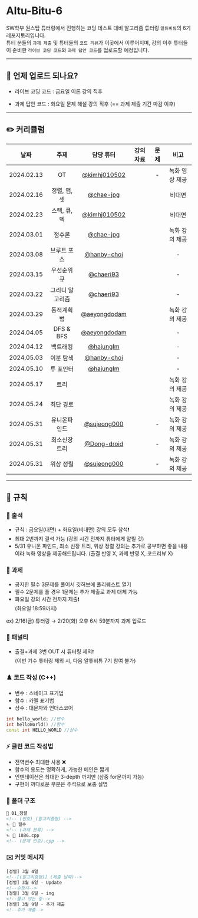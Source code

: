# Altu-Bitu-6

SW학부 원스탑 튜터링에서 진행하는 코딩 테스트 대비 알고리즘 튜터링 `알튜비튜`의 6기 레포지토리입니다.  
튜티 분들의 `과제 제출` 및 튜터들의 `코드 리뷰`가 이곳에서 이루어지며, 강의 이후 튜터들이 준비한 `라이브 코딩 코드`와 `과제 답안 코드`를 업로드할 예정입니다.

---

## 📅 언제 업로드 되나요?

-   라이브 코딩 코드 : 금요일 이론 강의 직후

-   과제 답안 코드 : 화요일 문제 해설 강의 직후 (== 과제 제출 기간 마감 이후)

---

## ✏️ 커리큘럼

|    날짜    |      주제       |                    담당 튜터                     |                                                                                                                 강의 자료                                                                                                                  |                                                            문제                                                             |      비고      |
| :--------: | :-------------: | :----------------------------------------------: | :----------------------------------------------------------------------------------------------------------------------------------------------------------------------------------------------------------------------------------------: | :-------------------------------------------------------------------------------------------------------------------------: | :------------: |
| 2024.02.13 |       OT        | [@kimhj010502](https://github.com/kimhj010502) |                                                                                                       |                                                              -                                                              | 녹화 영상 제공 |
| 2024.02.16 |  정렬, 맵, 셋   |       [@chae-jpg](https://github.com/chae-jpg)       |  |  |       비대면        |
| 2024.02.23 |  스택, 큐, 덱   |    [@kimhj010502](https://github.com/kimhj010502)    |                                                                                                                                                                                                                               |                                                                                                                 |       비대면        |
| 2024.03.01 |     정수론      |   [@chae-jpg](https://github.com/chae-jpg)   |                                                                                                                                                                                                                               |                                                                                                              |       녹화 강의 제공        |
| 2024.03.08 |   브루트 포스   |   [@hanby-choi](https://github.com/hanby-choi)   |                                                                                                                                                                                                                                |                                                                                                               |       -        |
| 2024.03.15 |   우선순위 큐   |        [@chaeri93](https://github.com/chaeri93)        |                                                                                                                                                                                                                              |                                                                                                                 |       -        |
| 2024.03.22 | 그리디 알고리즘 |      [@chaeri93](https://github.com/chaeri93)      |                                                                                                                                                                                                                               |                                                                                                                |       -        |
| 2024.03.29 |    동적계획법    |    [@aeyongdodam](https://github.com/aeyongdodam)    |                                                                                                                                                                                                                                |                                                                                                                 |       녹화 강의 제공        |
| 2024.04.05 |    DFS & BFS     |   [@aeyongdodam](https://github.com/aeyongdodam)   |                                                                                                                                                                                                                                |                                                                                                                 |       -        |
| 2024.04.12 |   백트래킹   |   [@hajungIm](https://github.com/hajungIm)   |                                                                                                                                                                                                                               |                                                                                                                 |       -        |
| 2024.05.03 |    이분 탐색    |      [@hanby-choi](https://github.com/hanby-choi)      |                                                                                                                                                                                                                                |                                                                                                                 |     -     |
| 2024.05.10 |    투 포인터    |   [@hajungIm](https://github.com/hajungIm)   |                                                                                                                                                                                                                                |                                                                                                             |       -        |
| 2024.05.17 |      트리       |                |                                                                                                                                                                                                                                |                                                                                                                 |       녹화 강의 제공        |
| 2024.05.24 |    최단 경로    |      |                                                                                                                                                                                                                                |                                                                                                                 |       녹화 강의 제공        |
| 2024.05.31 |  유니온파인드  |      [@sujeong000](https://github.com/sujeong000)      |                                                                                                                                                                                                                                |                                                                                                    -             | 녹화 강의 제공  |
| 2024.05.31 | 최소신장트리  |   [@Dong-droid](https://github.com/Dong-droid)   |                                                                                                                                                                                                                                |                                                                                                      -           | 녹화 강의 제공  |
| 2024.05.31 |    위상 정렬    |      [@sujeong000](https://github.com/sujeong000)      |                                                                                                                                                                                                                               |                                                                                                   -              | 녹화 강의 제공  |

---

## 🤙 규칙

### 🎉 출석

-   규칙 : 금요일(대면) + 화요일(비대면) 강의 모두 참석❗
-   최대 2번까지 결석 가능 (강의 시간 전까지 튜터에게 알릴 것) 
-   5/31 유니온 파인드, 최소 신장 트리, 위상 정렬 강의는 추가로 공부하면 좋을 내용이라 녹화 영상을 제공해드립니다. (출결 반영 X, 과제 반영 X, 코드리뷰 X)

### 🎉 과제

-   공지한 필수 3문제를 풀어서 깃허브에 풀리퀘스트 열기
-   필수 2문제를 풀 경우 1문제는 추가 제출로 과제 대체 가능
-   화요일 강의 시간 전까지 제출❗  
    (화요일 18:59까지)

ex) 2/16(금) 튜터링 → 2/20(화) 오후 6시 59분까지 과제 업로드

### 📌 패널티

-   출결+과제 3번 OUT 시 튜터링 제외❗  
    (이번 기수 튜터링 제외 시, 다음 알튜비튜 7기 참여 불가)

### ♟️ 코드 작성 (C++)

-   변수 : 스네이크 표기법
-   함수 : 카멜 표기법
-   상수 : 대문자와 언더스코어

```cpp
int hello_world; //변수
int helloWorld() //함수
const int HELLO_WORLD //상수
```

### ⚡ 클린 코드 작성법

-   전역변수 최대한 사용 ❌
-   함수의 용도는 명확하게, 가능한 메인은 짧게
-   인덴테이션은 최대한 3-depth 까지만 (삼중 for문까지 가능)
-   구현이 까다로운 부분은 주석으로 보충 설명

### 📁 폴더 구조

```html
📁 01_정렬
<!-- (번호)_(알고리즘명) -->
ㄴ 📁 필수
<!-- (과제 분류) -->
ㄴ 📄 1886.cpp
<!-- (문제 번호).cpp -->
```

### ✉️ 커밋 메시지

```html
[정렬] 3월 4일
<!--[(알고리즘명)] (제출 날짜)-->
[정렬] 3월 6일 - Update
<!--수정시-->
[정렬] 3월 6일 - ing
<!--풀고 있는 중-->
[정렬] 3월 9일 - 추가 제출
<!--추가 제출-->
```
